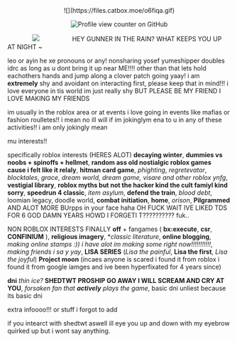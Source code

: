 <div align="center">
![](https://files.catbox.moe/o6fiqa.gif)

![Profile view counter on GitHub](https://komarev.com/ghpvc/?username=DEMISEOFEDEN)
</div>



　　　　![](https://files.catbox.moe/f90s6q.png) 　　　　　HEY GUNNER IN THE RAIN? WHAT KEEPS YOU UP AT NIGHT ~ 

leo or ayin he xe pronouns or any! nonsharing yosef yumeshipper doubles idrc as long as u dont bring it up near ME!!!! other than that lets hold eachothers hands and jump along a clover patch going yaay!
i am **extremely** shy and avoidant on interacting first, please keep that in mind!!! i love everyone in tis world im just really shy BUT PLEASE BE MY FRIEND I LOVE MAKING MY FRIENDS

im usually in the roblox area or at events i love going in events like mafias or fashion roulletes!! i mean no ill will if im jokinglym ena to u in any of these activities!! i am only jokingly mean

mu interests!!

specifically roblox interests (HERES ALOT) 
**decaying winter**, **dummies vs noobs + spinoffs + hellmet**, **random ass old nostialgic roblox games cause i felt like it relaly**, **hitman card game**, *phighting*, *regretevator*, *blocktales*, *grace*, *dream world, dream game, visare and other roblox ynfg*, **vestigial library**, **roblox myths but not the hacker kind the cult famiyl kind sorry**, **speedrun 4 classic**, *item asylum*, **defend the train**, *blood debt*, loomian legacy, doodle world, **combat initiation**, **home**, *orison*, **Pilgrammed** AND ALOT MORE BUrpps in your face haha OH FUCK WAIT IVE LIKED TDS FOR 6 GOD DAMN YEARS HOWD I FORGETI T?????????? fuk..

NON ROBLOX INTERESTS FINALLY
**off** + fangames ( **bx:execute**, **csr**, **CONFINIUM** ), **religious imagery**, **classic literature*, **online blogging**, *making online stamps :)) i have alot im making some right now!!!!!!!!!!!*, *making friends i sa y yay*, **LISA SERIES** (*Lisa the painful*, **Lisa the first**, *Lisa the joyful*) **Project moon** (incaes anyone is scared i found it from roblox i found it from google iamges and ive been hyperfixated for 4 years since)

**dni** *thin ice?*
**SHEDTWT PROSHIP GO AWAY I WILL SCREAM AND CRY AT YOU**, *forsaken fan that **actively** plays the game*, basic dni unliest because its basic dni

extra infoooo!!! or stuff i forgot to add

if you intearct with shedtwt aswell ill eye you up and down with my eyebrow quirked up but i wont say anything.
